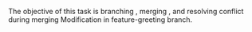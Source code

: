 The objective of this task is branching , merging , and resolving conflict during merging
Modification in feature-greeting branch.
